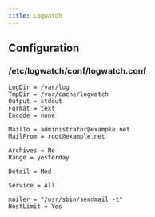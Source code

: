 ```yaml
---
title: Logwatch
---
```


## Configuration

### /etc/logwatch/conf/logwatch.conf

```
LogDir = /var/log
TmpDir = /var/cache/logwatch
Output = stdout
Format = text
Encode = none

MailTo = administrator@example.net
MailFrom = root@example.net

Archives = No
Range = yesterday

Detail = Med

Service = All

mailer = "/usr/sbin/sendmail -t"
HostLimit = Yes
```

